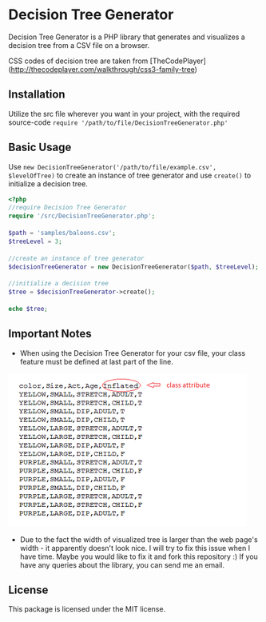# Decision Tree Generator

Decision Tree Generator is a PHP library that generates and visualizes a decision tree from a CSV file on a browser.

CSS codes of decision tree are taken from [TheCodePlayer] (http://thecodeplayer.com/walkthrough/css3-family-tree)

## Installation

Utilize the src file wherever you want in your project, with the required source-code `require '/path/to/file/DecisionTreeGenerator.php'` 

## Basic Usage

Use `new DecisionTreeGenerator('/path/to/file/example.csv', $levelOfTree)` to create an instance of tree generator and use `create()` to initialize a decision tree.

```php
<?php
//require Decision Tree Generator
require '/src/DecisionTreeGenerator.php';

$path = 'samples/baloons.csv';
$treeLevel = 3;

//create an instance of tree generator
$decisionTreeGenerator = new DecisionTreeGenerator($path, $treeLevel);

//initialize a decision tree
$tree = $decisionTreeGenerator->create();

echo $tree;
```

## Important Notes

* When using the Decision Tree Generator for your csv file, your class feature must be defined at last part of the line.

![example csv](assets/example_csv_image.png)

* Due to the fact the width of visualized tree is larger than the web page's width - it apparently doesn't look nice. I will try to fix this issue when I have time. Maybe you would like to fix it and fork this repository :) If you have any queries about the library, you can send me an email.

## License

This package is licensed under the MIT license.
